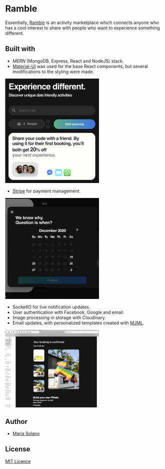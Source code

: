 # Ramble
Essentially, [Ramble](https://www.experienceramble.com/) is an activity marketplace which connects anyone who has a cool interest to share with people who want to experience something different. 

## Built with
* *MERN* (MongoDB, Express, React and NodeJS) stack.
* [Material-UI](https://material-ui.com/) was used for the base React components, but several modifications to the styling were made.
<img src="preview/main-searchbar.png" width="300"/>

* [Stripe](https://stripe.com/en-ca) for payment management.
<img src="preview/payment-steps.gif" width="300"/>

* SocketIO for live notification updates.
* User authentication with Facebook, Google and email.
* Image processing in storage with Cloudinary.
* Email updates, with personalized templates created with [MJML](https://mjml.io/).
<img src="preview/email-pinata.png" width="300"/>

## Author
* [Maria Solano](https://mariasolos.github.io/me/) 

## License
[MIT Licence](https://github.com/angular/angular.js/blob/master/LICENSE)
